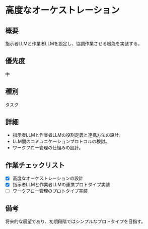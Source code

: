 # 高度なオーケストレーション

## 概要
指示者LLMと作業者LLMを設定し、協調作業させる機能を実装する。

## 優先度
中

## 種別
タスク

## 詳細
* 指示者LLMと作業者LLMの役割定義と連携方法の設計。
* LLM間のコミュニケーションプロトコルの検討。
* ワークフロー管理の仕組みの設計。

## 作業チェックリスト
* [x] 高度なオーケストレーションの設計
* [x] 指示者LLMと作業者LLMの連携プロトタイプ実装
* [ ] ワークフロー管理のプロトタイプ実装

## 備考
将来的な展望であり、初期段階ではシンプルなプロトタイプを目指す。
